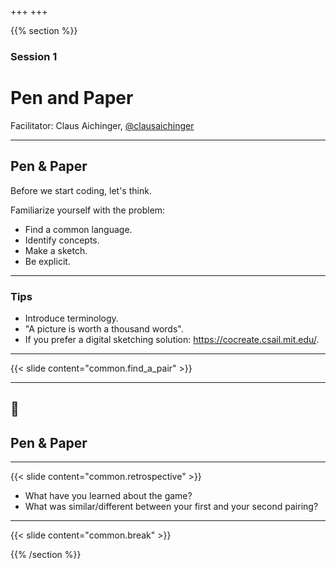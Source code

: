 +++
+++

{{% section %}}

### Session 1

# Pen and Paper

Facilitator: Claus Aichinger, [@clausaichinger](https://twitter.com/ClausAichinger)

---

## Pen & Paper

Before we start coding, let's think.

Familiarize yourself with the problem:
* Find a common language.
* Identify concepts.
* Make a sketch.
* Be explicit.

---

### Tips

* Introduce terminology.
* "A picture is worth a thousand words".
* If you prefer a digital sketching solution: https://cocreate.csail.mit.edu/.

---

<!--
---

### Extra Challenge

Optional, for experienced participants:

* Use your non-dominant hand.

Not recommended, only for crazy participants:

* Use your feet.
* Use your mouth.
-->

{{< slide content="common.find_a_pair" >}}

---

## 📝
## Pen & Paper

---

{{< slide content="common.retrospective" >}}

* What have you learned about the game?
* What was similar/different between your first and your second pairing?

---

{{< slide content="common.break" >}}

{{% /section %}}